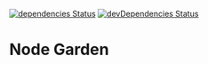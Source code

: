 [![dependencies Status](https://david-dm.org/marcobiedermann/playground/status.svg?path=canvas/node-garden)](https://david-dm.org/marcobiedermann/playground?path=canvas/node-garden) [![devDependencies Status](https://david-dm.org/marcobiedermann/playground/dev-status.svg?path=canvas/node-garden)](https://david-dm.org/marcobiedermann/playground?path=canvas/node-garden&type=dev)

# Node Garden
